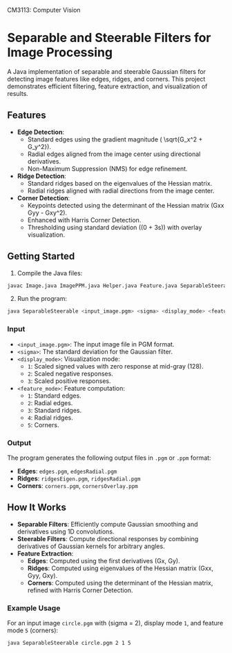 CM3113: Computer Vision
# **Separable and Steerable Filters for Image Processing**

A Java implementation of separable and steerable Gaussian filters for detecting image features like edges, ridges, and corners. This project demonstrates efficient filtering, feature extraction, and visualization of results.

## **Features**
- **Edge Detection**:
  - Standard edges using the gradient magnitude ( \sqrt{G_x^2 + G_y^2}).
  - Radial edges aligned from the image center using directional derivatives.
  - Non-Maximum Suppression (NMS) for edge refinement.
- **Ridge Detection**:
  - Standard ridges based on the eigenvalues of the Hessian matrix.
  - Radial ridges aligned with radial directions from the image center.
- **Corner Detection**:
  - Keypoints detected using the determinant of the Hessian matrix (Gxx Gyy - Gxy^2).
  - Enhanced with Harris Corner Detection.
  - Thresholding using standard deviation (\(0 + 3s\)) with overlay visualization.

## **Getting Started**

1. Compile the Java files:
```bash
javac Image.java ImagePPM.java Helper.java Feature.java SeparableSteerable.java
```

2. Run the program:
```bash
java SeparableSteerable <input_image.pgm> <sigma> <display_mode> <feature_mode>
```

### **Input**
- `<input_image.pgm>`: The input image file in PGM format.
- `<sigma>`: The standard deviation for the Gaussian filter.
- `<display_mode>`: Visualization mode:
  - `1`: Scaled signed values with zero response at mid-gray (128).
  - `2`: Scaled negative responses.
  - `3`: Scaled positive responses.
- `<feature_mode>`: Feature computation:
  - `1`: Standard edges.
  - `2`: Radial edges.
  - `3`: Standard ridges.
  - `4`: Radial ridges.
  - `5`: Corners.

### **Output**
The program generates the following output files in `.pgm` or `.ppm` format:
- **Edges**: `edges.pgm`, `edgesRadial.pgm`
- **Ridges**: `ridgesEigen.pgm`, `ridgesRadial.pgm`
- **Corners**: `corners.pgm`, `cornersOverlay.ppm`

## **How It Works**
- **Separable Filters**: Efficiently compute Gaussian smoothing and derivatives using 1D convolutions.
- **Steerable Filters**: Compute directional responses by combining derivatives of Gaussian kernels for arbitrary angles.
- **Feature Extraction**:
  - **Edges**: Computed using the first derivatives (Gx, Gy).
  - **Ridges**: Computed using eigenvalues of the Hessian matrix (Gxx, Gyy, Gxy).
  - **Corners**: Computed using the determinant of the Hessian matrix, refined with Harris Corner Detection.


### **Example Usage**
For an input image `circle.pgm` with (sigma = 2), display mode `1`, and feature mode `5` (corners):
```bash
java SeparableSteerable circle.pgm 2 1 5
```

